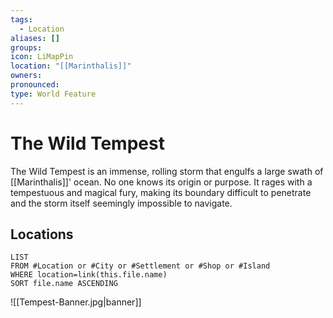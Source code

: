 ```yaml
---
tags:
  - Location
aliases: []
groups: 
icon: LiMapPin
location: "[[Marinthalis]]"
owners: 
pronounced: 
type: World Feature
---
```


# The Wild Tempest

The Wild Tempest is an immense, rolling storm that engulfs a large swath of [[Marinthalis]]' ocean. No one knows its origin or purpose. It rages with a tempestuous and magical fury, making its boundary difficult to penetrate and the storm itself seemingly impossible to navigate.

## Locations

```dataview
LIST
FROM #Location or #City or #Settlement or #Shop or #Island
WHERE location=link(this.file.name)
SORT file.name ASCENDING
```
![[Tempest-Banner.jpg|banner]]
